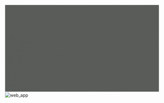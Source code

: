 <img src="./assets/airbnb.gif" alt="airbnb" />
<img src="https://s3.amazonaws.com/intranet-projects-files/concepts/74/hbnb_step5.png" alt="web_app" />
